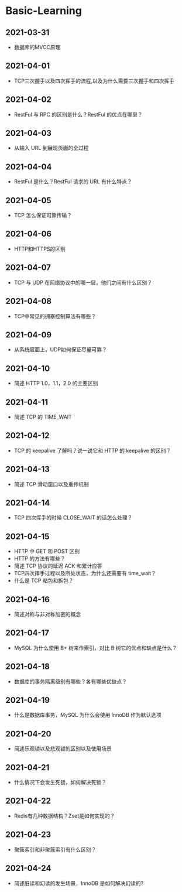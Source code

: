 # Basic-Learning

## 2021-03-31
* 数据库的MVCC原理

## 2021-04-01
* TCP三次握手以及四次挥手的流程,以及为什么需要三次握手和四次挥手

## 2021-04-02
* RestFul 与 RPC 的区别是什么？RestFul 的优点在哪里？

## 2021-04-03
* 从输入 URL 到展现页面的全过程

## 2021-04-04
* RestFul 是什么？RestFul 请求的 URL 有什么特点？

## 2021-04-05
* TCP 怎么保证可靠传输？

## 2021-04-06
* HTTP和HTTPS的区别

## 2021-04-07
* TCP 与 UDP 在网络协议中的哪一层，他们之间有什么区别？

## 2021-04-08
* TCP中常见的拥塞控制算法有哪些？

## 2021-04-09
* 从系统层面上，UDP如何保证尽量可靠？

## 2021-04-10
* 简述 HTTP 1.0，1.1，2.0 的主要区别

## 2021-04-11
* 简述 TCP 的 TIME_WAIT

## 2021-04-12
* TCP 的 keepalive 了解吗？说一说它和 HTTP 的 keepalive 的区别？

## 2021-04-13
* 简述 TCP 滑动窗口以及重传机制

## 2021-04-14
* TCP 四次挥手的时候 CLOSE_WAIT 的话怎么处理？

## 2021-04-15
* HTTP 中 GET 和 POST 区别
* HTTP 的方法有哪些？
* 简述 TCP 协议的延迟 ACK 和累计应答
* TCP四次挥手过程以及所处状态，为什么还需要有 time_wait？
* 什么是 TCP 粘包和拆包？

## 2021-04-16
* 简述对称与非对称加密的概念

## 2021-04-17
* MySQL 为什么使用 B+ 树来作索引，对比 B 树它的优点和缺点是什么？

## 2021-04-18
* 数据库的事务隔离级别有哪些？各有哪些优缺点？

## 2021-04-19
* 什么是数据库事务，MySQL 为什么会使用 InnoDB 作为默认选项

## 2021-04-20
* 简述乐观锁以及悲观锁的区别以及使用场景

## 2021-04-21
* 什么情况下会发生死锁，如何解决死锁？

## 2021-04-22
* Redis有几种数据结构？Zset是如何实现的？

## 2021-04-23
* 聚簇索引和非聚簇索引有什么区别？

## 2021-04-24
* 简述脏读和幻读的发生场景，InnoDB 是如何解决幻读的?